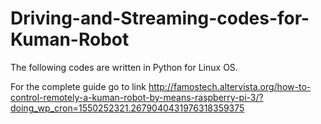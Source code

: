 # Driving-and-Streaming-codes-for-Kuman-Robot
The following codes are written in Python for Linux OS.

For the complete guide go to link http://famostech.altervista.org/how-to-control-remotely-a-kuman-robot-by-means-raspberry-pi-3/?doing_wp_cron=1550252321.2679040431976318359375
